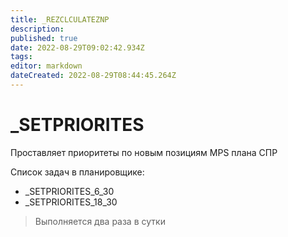 ```yaml
---
title: _REZCLCULATEZNP
description: 
published: true
date: 2022-08-29T09:02:42.934Z
tags: 
editor: markdown
dateCreated: 2022-08-29T08:44:45.264Z
---
```

# \_SETPRIORITES

Проставляет приоритеты по новым позициям MPS плана СПР

Список задач в планировщике:

* \_SETPRIORITES\_6\_30
* \_SETPRIORITES\_18\_30

>Выполняется два раза в сутки

